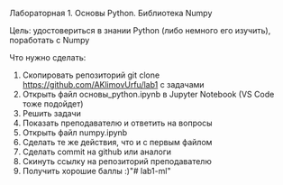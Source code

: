 Лабораторная 1. Основы Python. Библиотека Numpy

Цель: удостовериться в знании Python (либо немного его изучить), поработать с Numpy

Что нужно сделать:
1. Скопировать репозиторий git clone https://github.com/AKlimovUrfu/lab1 с задачами
2. Открыть файл основы_python.ipynb в Jupyter Notebook (VS Code тоже подойдет)
3. Решить задачи
4. Показать преподавателю и ответить на вопросы
5. Открыть файл numpy.ipynb
6. Сделать те же действия, что и с первым файлом
7. Сделать commit на github или аналоги
8. Скинуть ссылку на репозиторий преподавателю
9. Получить хорошие баллы :)"# lab1-ml" 
